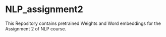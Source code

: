 # NLP_assignment2

This Repository contains pretrained Weights and Word embeddings for the Assignment 2 of NLP course.

